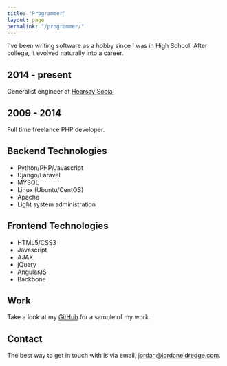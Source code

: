 ```yaml
---
title: "Programmer"
layout: page
permalink: "/programmer/"
---
```


I've been writing software as a hobby since I was in High School. After
college, it evolved naturally into a career.

## 2014 - present

Generalist engineer at [Hearsay Social](http://hearsaysocial.com/)

## 2009 - 2014

Full time freelance PHP developer.

## Backend Technologies

- Python/PHP/Javascript
- Django/Laravel
- MYSQL
- Linux (Ubuntu/CentOS)
- Apache
- Light system administration


## Frontend Technologies

- HTML5/CSS3
- Javascript
- AJAX
- jQuery
- AngularJS
- Backbone

## Work

Take a look at my [GitHub](https://github.com/captbaritone) for a sample of my work.

## Contact

The best way to get in touch with is via email,
[jordan@jordaneldredge.com](mailto:jordan@jordaneldredge.com).

